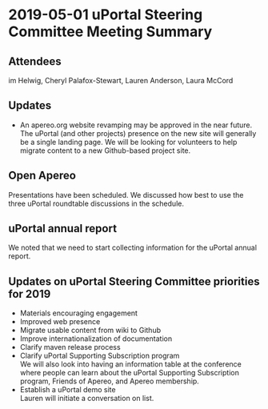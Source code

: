 # 2019-05-01 uPortal Steering Committee Meeting Summary

## Attendees
im Helwig, Cheryl Palafox-Stewart,  Lauren Anderson, Laura McCord

## Updates
* An apereo.org website revamping may be approved in the near future. The uPortal (and other projects) presence on the new site will generally be a single landing page. We will be looking for volunteers to help migrate content to a new Github-based project site.

## Open Apereo
Presentations have been scheduled. We discussed how best to use the three uPortal roundtable discussions in the schedule. 

## uPortal annual report
We noted that we need to start collecting information for the uPortal annual report.

## Updates on uPortal Steering Committee priorities for 2019
* Materials encouraging engagement  
* Improved web presence  
* Migrate usable content from wiki to Github  
* Improve internationalization of documentation  
* Clarify maven release process  
* Clarify uPortal Supporting Subscription program  
We will also look into having an information table at the conference where people can learn about the uPortal Supporting Subscription program, Friends of Apereo, and Apereo membership.
* Establish a uPortal demo site  
Lauren will initiate a conversation on list.
